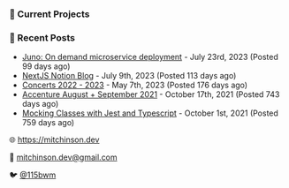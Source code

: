 ### 📌 Current Projects

### 📝 Recent Posts

- [Juno: On demand microservice deployment](https://blog.mitchinson.dev/juno) - July 23rd, 2023 (Posted 99 days ago)
- [NextJS Notion Blog](https://blog.mitchinson.dev/blog-2023) - July 9th, 2023 (Posted 113 days ago)
- [Concerts 2022 - 2023](https://blog.mitchinson.dev/concerts-2023) - May 7th, 2023 (Posted 176 days ago)
- [Accenture August + September 2021](https://blog.mitchinson.dev/pillar/aug-sep-21) - October 17th, 2021 (Posted 743 days ago)
- [Mocking Classes with Jest and Typescript](https://blog.mitchinson.dev/jest-typescript-mocks) - October 1st, 2021 (Posted 759 days ago)

🌐 https://mitchinson.dev

💌 mitchinson.dev@gmail.com

🐦 [@115bwm](https://twitter.com/115bwm)